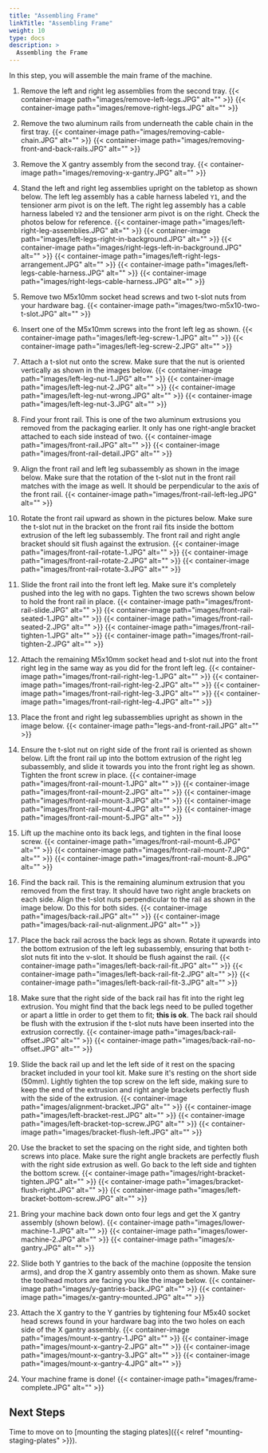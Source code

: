 ```yaml
---
title: "Assembling Frame"
linkTitle: "Assembling Frame"
weight: 10
type: docs
description: >
  Assembling the Frame
---
```


In this step, you will assemble the main frame of the machine.

1. Remove the left and right leg assemblies from the second tray.
  {{< container-image path="images/remove-left-legs.JPG" alt="" >}}
  {{< container-image path="images/remove-right-legs.JPG" alt="" >}}

2. Remove the two aluminum rails from underneath the cable chain in the first tray.
  {{< container-image path="images/removing-cable-chain.JPG" alt="" >}}
  {{< container-image path="images/removing-front-and-back-rails.JPG" alt="" >}}

3. Remove the X gantry assembly from the second tray.
  {{< container-image path="images/removing-x-gantry.JPG" alt="" >}}

4. Stand the left and right leg assemblies upright on the tabletop as shown below. The left leg assembly has a cable harness labeled `Y1`, and the tensioner arm pivot is on the left. The right leg assembly has a cable harness labeled `Y2` and the tensioner arm pivot is on the right. Check the photos below for reference.
  {{< container-image path="images/left-right-leg-assemblies.JPG" alt="" >}}
  {{< container-image path="images/left-legs-right-in-background.JPG" alt="" >}}
  {{< container-image path="images/right-legs-left-in-background.JPG" alt="" >}}
  {{< container-image path="images/left-right-legs-arrangement.JPG" alt="" >}}
  {{< container-image path="images/left-legs-cable-harness.JPG" alt="" >}}
  {{< container-image path="images/right-legs-cable-harness.JPG" alt="" >}}

5. Remove two M5x10mm socket head screws and two t-slot nuts from your hardware bag.
  {{< container-image path="images/two-m5x10-two-t-slot.JPG" alt="" >}}

6. Insert one of the M5x10mm screws into the front left leg as shown.
  {{< container-image path="images/left-leg-screw-1.JPG" alt="" >}}
  {{< container-image path="images/left-leg-screw-2.JPG" alt="" >}}

7. Attach a t-slot nut onto the screw. Make sure that the nut is oriented vertically as shown in the images below.
  {{< container-image path="images/left-leg-nut-1.JPG" alt="" >}}
  {{< container-image path="images/left-leg-nut-2.JPG" alt="" >}}
  {{< container-image path="images/left-leg-nut-wrong.JPG" alt="" >}}
  {{< container-image path="images/left-leg-nut-3.JPG" alt="" >}}

8. Find your front rail. This is one of the two aluminum extrusions you removed from the packaging earlier. It only has one right-angle bracket attached to each side instead of two.
  {{< container-image path="images/front-rail.JPG" alt="" >}}
  {{< container-image path="images/front-rail-detail.JPG" alt="" >}}

9. Align the front rail and left leg subassembly as shown in the image below. Make sure that the rotation of the t-slot nut in the front rail matches with the image as well. It should be perpendicular to the axis of the front rail.
  {{< container-image path="images/front-rail-left-leg.JPG" alt="" >}}

10. Rotate the front rail upward as shown in the pictures below. Make sure the t-slot nut in the bracket on the front rail fits inside the bottom extrusion of the left leg subassembly. The front rail and right angle bracket should sit flush against the extrusion.
  {{< container-image path="images/front-rail-rotate-1.JPG" alt="" >}}
  {{< container-image path="images/front-rail-rotate-2.JPG" alt="" >}}
  {{< container-image path="images/front-rail-rotate-3.JPG" alt="" >}}

11. Slide the front rail into the front left leg. Make sure it's completely pushed into the leg with no gaps. Tighten the two screws shown below to hold the front rail in place.
  {{< container-image path="images/front-rail-slide.JPG" alt="" >}}
  {{< container-image path="images/front-rail-seated-1.JPG" alt="" >}}
  {{< container-image path="images/front-rail-seated-2.JPG" alt="" >}}
  {{< container-image path="images/front-rail-tighten-1.JPG" alt="" >}}
  {{< container-image path="images/front-rail-tighten-2.JPG" alt="" >}}

12. Attach the remaining M5x10mm socket head and t-slot nut into the front right leg in the same way as you did for the front left leg.
  {{< container-image path="images/front-rail-right-leg-1.JPG" alt="" >}}
  {{< container-image path="images/front-rail-right-leg-2.JPG" alt="" >}}
  {{< container-image path="images/front-rail-right-leg-3.JPG" alt="" >}}
  {{< container-image path="images/front-rail-right-leg-4.JPG" alt="" >}}

13. Place the front and right leg subassemblies upright as shown in the image below.
  {{< container-image path="legs-and-front-rail.JPG" alt="" >}}

14. Ensure the t-slot nut on right side of the front rail is oriented as shown below. Lift the front rail up into the bottom extrusion of the right leg subassembly, and slide it towards you into the front right leg as shown. Tighten the front screw in place.
  {{< container-image path="images/front-rail-mount-1.JPG" alt="" >}}
  {{< container-image path="images/front-rail-mount-2.JPG" alt="" >}}
  {{< container-image path="images/front-rail-mount-3.JPG" alt="" >}}
  {{< container-image path="images/front-rail-mount-4.JPG" alt="" >}}
  {{< container-image path="images/front-rail-mount-5.JPG" alt="" >}}

15. Lift up the machine onto its back legs, and tighten in the final loose screw.
  {{< container-image path="images/front-rail-mount-6.JPG" alt="" >}}
  {{< container-image path="images/front-rail-mount-7.JPG" alt="" >}}
  {{< container-image path="images/front-rail-mount-8.JPG" alt="" >}}

16. Find the back rail. This is the remaining aluminum extrusion that you removed from the first tray. It should have two right angle brackets on each side. Align the t-slot nuts perpendicular to the rail as shown in the image below. Do this for both sides.
  {{< container-image path="images/back-rail.JPG" alt="" >}}
  {{< container-image path="images/back-rail-nut-alignment.JPG" alt="" >}}

17. Place the back rail across the back legs as shown. Rotate it upwards into the bottom extrusion of the left leg subassembly, ensuring that both t-slot nuts fit into the v-slot. It should be flush against the rail.
  {{< container-image path="images/left-back-rail-fit.JPG" alt="" >}}
  {{< container-image path="images/left-back-rail-fit-2.JPG" alt="" >}}
  {{< container-image path="images/left-back-rail-fit-3.JPG" alt="" >}}

18. Make sure that the right side of the back rail has fit into the right leg extrusion. You might find that the back legs need to be pulled together or apart a little in order to get them to fit; **this is ok**. The back rail should be flush with the extrusion if the t-slot nuts have been inserted into the extrusion correctly.
  {{< container-image path="images/back-rail-offset.JPG" alt="" >}}
  {{< container-image path="images/back-rail-no-offset.JPG" alt="" >}}

19. Slide the back rail up and let the left side of it rest on the spacing bracket included in your tool kit. Make sure it's resting on the short side (50mm). Lightly tighten the top screw on the left side, making sure to keep the end of the extrusion and right angle brackets perfectly flush with the side of the extrusion.
  {{< container-image path="images/alignment-bracket.JPG" alt="" >}}
  {{< container-image path="images/left-bracket-rest.JPG" alt="" >}}
  {{< container-image path="images/left-bracket-top-screw.JPG" alt="" >}}
  {{< container-image path="images/bracket-flush-left.JPG" alt="" >}}

20. Use the bracket to set the spacing on the right side, and tighten both screws into place. Make sure the right angle brackets are perfectly flush with the right side extrusion as well. Go back to the left side and tighten the bottom screw.
  {{< container-image path="images/right-bracket-tighten.JPG" alt="" >}}
  {{< container-image path="images/bracket-flush-right.JPG" alt="" >}}
  {{< container-image path="images/left-bracket-bottom-screw.JPG" alt="" >}}

21. Bring your machine back down onto four legs and get the X gantry assembly (shown below).
  {{< container-image path="images/lower-machine-1.JPG" alt="" >}}
  {{< container-image path="images/lower-machine-2.JPG" alt="" >}}
  {{< container-image path="images/x-gantry.JPG" alt="" >}}

22. Slide both Y gantries to the back of the machine (opposite the tension arms), and drop the X gantry assembly onto them as shown. Make sure the toolhead motors are facing you like the image below.
  {{< container-image path="images/y-gantries-back.JPG" alt="" >}}
  {{< container-image path="images/x-gantry-mounted.JPG" alt="" >}}

23. Attach the X gantry to the Y gantries by tightening four M5x40 socket head screws found in your hardware bag into the two holes on each side of the X gantry assembly.
  {{< container-image path="images/mount-x-gantry-1.JPG" alt="" >}}
  {{< container-image path="images/mount-x-gantry-2.JPG" alt="" >}}
  {{< container-image path="images/mount-x-gantry-3.JPG" alt="" >}}
  {{< container-image path="images/mount-x-gantry-4.JPG" alt="" >}}

24. Your machine frame is done!
  {{< container-image path="images/frame-complete.JPG" alt="" >}}

## Next Steps

Time to move on to [mounting the staging plates]({{< relref "mounting-staging-plates" >}}).
